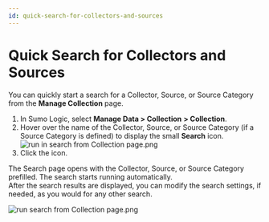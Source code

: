 ```yaml
---
id: quick-search-for-collectors-and-sources
---
```


# Quick Search for Collectors and Sources

You can quickly start a search for a Collector, Source, or Source
Category from the **Manage Collection** page. 

1.  In Sumo Logic, select **Manage Data \> Collection** **\>
    Collection**. 
2.  Hover over the name of the Collector, Source, or Source Category (if
    a Source Category is defined) to display the small **Search**
    icon.  
    ![run in search from Collection
    page.png](../../static/img/Get-Started-with-Search/Search-Basics/Quick-Search-for-Collectors-and-Sources/run%20in%20search%20from%20Collection%20page.png)
3.  Click the icon.

The Search page opens with the Collector, Source, or Source Category
prefilled. The search starts running automatically.   
After the search results are displayed, you can modify the search
settings, if needed, as you would for any other search.

![run search from Collection
page.png](../../static/img/Get-Started-with-Search/Search-Basics/Quick-Search-for-Collectors-and-Sources/run%20search%20from%20Collection%20page.png)

